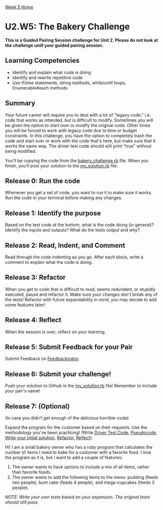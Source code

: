 [Week 5 Home](../)

# U2.W5: The Bakery Challenge 

**This is a Guided Pairing Session challenge for Unit 2. Please do not look at the challenge until your guided pairing session.**

## Learning Competencies
- Identify and explain what code is doing
- Identify and rewrite repetitive code
- Use if/else statements, string methods, while/until loops, Enumerable#each methods

## Summary
Your future career will require you to deal with a lot of "legacy code," i.e. code that works as intended, but is difficult to modify. Sometimes you will be given the option to start over or modify the original code. Other times you will be forced to work with legacy code due to time or budget constraints. In this challenge, you have the option to completely trash the code and start over or work with the code that's here, but make sure that it works the same way. The driver test code should still print "true" without being modified.

You'll be copying the code from the [bakery_challenge.rb](bakery_challenge.rb) file. When you finish, you'll post your solution to the [my_solution.rb](my_solution.rb) file.

## Release 0: Run the code
Whenever you get a set of code, you want to run it to make sure it works. Run the code in your terminal before making any changes.

## Release 1: Identify the purpose
Based on the test code at the bottom, what is the code doing (in general)? Identify the inputs and outputs? What do the tests output and why?

## Release 2: Read, Indent, and Comment
Read through the code indenting as you go. After each block, write a comment to explain what the code is doing.

## Release 3: Refactor
When you get to code that is difficult to read, seems redundant, or stupidly executed, pause and refactor it. Make sure your changes don't break any of the tests! Refactor with future expandability in mind, you may decide to add some features later!

## Release 4: Reflect
When the session is over, reflect on your learning. 

## Release 5: Submit Feedback for your Pair
Submit Feedback on [Feedbackinator](https://socrates.devbootcamp.com/feedback/new).

## Release 6: Submit your challenge!
Push your solution to Github in the [my_solution.rb](my_solution.rb) file! Remember to include your pair's name!
 

## Release 7: (Optional)
(In case you didn't get enough of the delicious horrible-code) 

Expand the program for the customer based on their requests. Use the methodology you've been practicing! (Write [Driver Test Code](https://github.com/Devbootcamp/phase-0-handbook/blob/master/coding-references/driver-code.md), [Pseudocode](https://github.com/Devbootcamp/phase-0-handbook/blob/master/coding-references/pseudocode.md), [Write your initial solution](https://github.com/Devbootcamp/phase-0-handbook/blob/master/coding-references/initial-solution.md), [Refactor](https://github.com/Devbootcamp/phase-0-handbook/blob/master/coding-references/refactoring.md), [Reflect](https://github.com/Devbootcamp/phase-0-handbook/blob/master/coding-references/reflection-guidelines.md)).


Hi! I am a small bakery owner who has a ruby program that calculates the 
number of items I need to bake for a customer with a favorite food. 
I love the program as it is, but I want to add a couple of features:

1. The owner wants to have options to include a mix of all items, rather than favorite foods.
2. The owner wants to add the following items to the menu: pudding (feeds two people), bunt cake (feeds 4 people), and mega-cupcakes (feeds 3 people).


*NOTE: Write your own tests based on your expansion. The original tests should still pass.*

